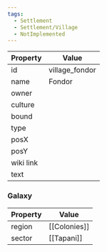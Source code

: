 ```yaml
---
tags:
  - Settlement
  - Settlement/Village
  - NotImplemented
---
```


| Property  | Value          |
| --------- | -------------- |
| id        | village_fondor |
| name      | Fondor         |
| owner     |                |
| culture   |                |
| bound     |                |
| type      |                |
| posX      |                |
| posY      |                |
| wiki link |                |
| text      |                |

### Galaxy
| Property | Value        |
| -------- | ------------ |
| region   | [[Colonies]] |
| sector   | [[Tapani]]   |
